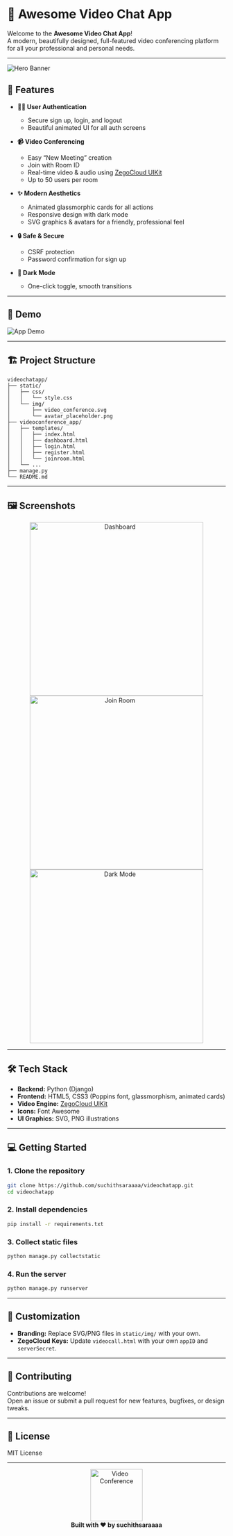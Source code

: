 # 🎥 Awesome Video Chat App

Welcome to the **Awesome Video Chat App**!  
A modern, beautifully designed, full-featured video conferencing platform for all your professional and personal needs.

---

![Hero Banner](static/img/video_conference.svg)

## 🚀 Features

- **🧑‍💻 User Authentication**
  - Secure sign up, login, and logout
  - Beautiful animated UI for all auth screens

- **📹 Video Conferencing**
  - Easy “New Meeting” creation
  - Join with Room ID
  - Real-time video & audio using [ZegoCloud UIKit](https://www.zegocloud.com/)
  - Up to 50 users per room

- **✨ Modern Aesthetics**
  - Animated glassmorphic cards for all actions
  - Responsive design with dark mode
  - SVG graphics & avatars for a friendly, professional feel

- **🔒 Safe & Secure**
  - CSRF protection
  - Password confirmation for sign up

- **🌙 Dark Mode**
  - One-click toggle, smooth transitions

---

## 📸 Demo

![App Demo](static/img/demo_screenshot.png)

---

## 🏗️ Project Structure

```
videochatapp/
├── static/
│   ├── css/
│   │   └── style.css
│   └── img/
│       ├── video_conference.svg
│       └── avatar_placeholder.png
├── videoconference_app/
│   ├── templates/
│   │   ├── index.html
│   │   ├── dashboard.html
│   │   ├── login.html
│   │   ├── register.html
│   │   └── joinroom.html
│   └── ...
├── manage.py
└── README.md
```

---

## 🖼️ Screenshots

<div align="center">
  <img src="static/img/demo_dashboard.png" alt="Dashboard" width="400"/>
  <img src="static/img/demo_join.png" alt="Join Room" width="400"/>
  <img src="static/img/demo_darkmode.png" alt="Dark Mode" width="400"/>
</div>

---

## 🛠️ Tech Stack

- **Backend:** Python (Django)
- **Frontend:** HTML5, CSS3 (Poppins font, glassmorphism, animated cards)
- **Video Engine:** [ZegoCloud UIKit](https://www.zegocloud.com/)
- **Icons:** Font Awesome
- **UI Graphics:** SVG, PNG illustrations

---

## 💻 Getting Started

### 1. Clone the repository

```bash
git clone https://github.com/suchithsaraaaa/videochatapp.git
cd videochatapp
```

### 2. Install dependencies

```bash
pip install -r requirements.txt
```

### 3. Collect static files

```bash
python manage.py collectstatic
```

### 4. Run the server

```bash
python manage.py runserver
```

---

## 📝 Customization

- **Branding:** Replace SVG/PNG files in `static/img/` with your own.
- **ZegoCloud Keys:** Update `videocall.html` with your own `appID` and `serverSecret`.

---

## 🤝 Contributing

Contributions are welcome!  
Open an issue or submit a pull request for new features, bugfixes, or design tweaks.

---

## 📄 License

MIT License

---

<div align="center">
  <img src="static/img/video_conference.svg" alt="Video Conference" width="120"/><br>
  <b>Built with ❤️ by suchithsaraaaa</b>
</div>
